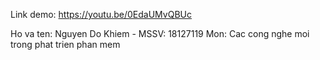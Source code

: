 Link demo: https://youtu.be/0EdaUMvQBUc

Ho va ten: Nguyen Do Khiem - MSSV: 18127119
Mon: Cac cong nghe moi trong phat trien phan mem